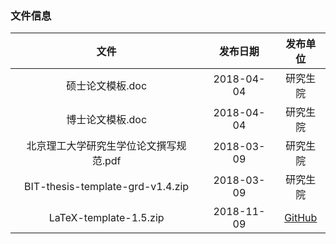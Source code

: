 ### 文件信息

| 文件 | 发布日期 | 发布单位 |
| :---: | :---: | :---: |
| 硕士论文模板.doc | 2018-04-04 | 研究生院 |
| 博士论文模板.doc | 2018-04-04 | 研究生院 |
| 北京理工大学研究生学位论文撰写规范.pdf | 2018-03-09 | 研究生院 |
| BIT-thesis-template-grd-v1.4.zip | 2018-03-09 | 研究生院 |
| LaTeX-template-1.5.zip | 2018-11-09 | [GitHub](https://github.com/BIT-thesis/LaTeX-template/releases/tag/v1.5) |
